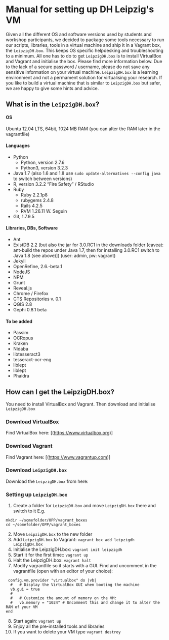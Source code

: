 # Manual for setting up DH Leipzig's VM 

Given all the different OS and software versions used by students and workshop participants, we decided to package some tools necessary to run our scripts, libraries, tools in a virtual machine and ship it in a Vagrant box, the `LeipzigDH.box`. This keeps OS specific helpdesking and troubleshooting to a minimum. All one has to do to get `LeipzigDH.box` is to install VirtualBox and Vagrant and initialise the box. Please find more information below. Due to the lack of a secure password / username, please do not save any sensitive information on your virtual machine. `LeipzigDH.box` is a learning environment and not a permament solution for virtualising your research. If you like to build a virtual machine that is similar to `LeipzigDH.box` but safer, we are happy to give some hints and advice.

## What is in the `LeipzigDH.box`?

#### OS

Ubuntu 12.04 LTS, 64bit, 1024 MB RAM (you can alter the RAM later in the vagrantfile)

#### Languages

- Python
  - Python, version 2.7.6
  - Python3, version 3.2.3
- Java 1.7 (also 1.6 and 1.8 use `sudo update-alternatives --config java` to switch between versions)
- R, version 3.2.2 “Fire Safety” / RStudio
- Ruby
  - Ruby 2.2.1p8
  - rubygems 2.4.8
  - Rails 4.2.5
  - RVM 1.26.11 W. Seguin
- Git, 1.7.9.5

#### Libraries, DBs, Software

- Ant
- ExistDB 2.2 (but also the jar for 3.0.RC1 in the downloads folder [caveat: ant-build the repos under Java 1.7, then for installing 3.0.RC1 switch to Java 1.8 (see above)]) (user: admin, pw: vagrant)
- Jekyll
- OpenRefine, 2.6.-beta.1
- NodeJS
- NPM
- Grunt
- Reveal.js
- Chrome / Firefox
- CTS Repositories v. 0.1
- QGIS 2.8
- Gephi 0.8.1 beta

#### To be added

- Passim
- OCRopus
- Kraken
- Nidaba
- libtesseract3
- tesseract-ocr-eng
- liblept
- liblept
- Phaidra

## How can I get the LeipzigDH.box?

You need to install VirtualBox and Vagrant. Then download and initialise `LeipzigDH.box`

### Download VirtualBox

Find VirtualBox here: [(https://www.virtualbox.org)]

### Download Vagrant

Find Vagrant here: [(https://www.vagrantup.com)]

### Download `LeipzigDH.box`

Download the `LeipzigDH.box` from here:

### Setting up `LeipzigDH.box`

1. Create a folder for `LeipzigDH.box` and move `LeipzigDH.box` there and switch to it
E.g. 
```
mkdir ~/somefolder/OPP/vagrant_boxes
cd ~/somefolder/OPP/vagrant_boxes
```
2. Move `LeipzigDH.box` to the new folder
3. Add `LeipzigDH.box` to Vagrant: `vagrant box add leipzigdh LeipzigDH.box`
4. Initialise the LeipzigDH.box: `vagrant init leipzigdh`
5. Start it for the first time:: `vagrant up`
6. Halt the LeipzigDH.box: `vagrant halt`
7. Modify vagrantfile so it starts with a GUI. Find and uncomment in the vagrantfile (open with an editor of your choice):
```
 config.vm.provider "virtualbox" do |vb|
  #   # Display the VirtualBox GUI when booting the machine
  vb.gui = true
  #
  #   # Customize the amount of memory on the VM:
  #   vb.memory = "1024" # Uncomment this and change it to alter the RAM of your VM
end
```
8. Start again: `vagrant up` 
9. Enjoy all the pre-installed tools and libraries
10. If you want to delete your VM type `vagrant destroy`


